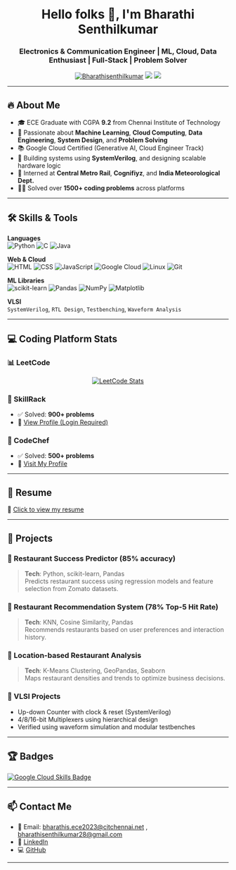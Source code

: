 <h1 align="center">Hello folks 👋, I'm Bharathi Senthilkumar</h1>
<h3 align="center">Electronics & Communication Engineer | ML, Cloud, Data Enthusiast | Full-Stack | Problem Solver</h3>

<p align="center">
  <a href="https://github.com/Bharathisenthilkumar"><img src="https://komarev.com/ghpvc/?username=Bharathisenthilkumar&label=Profile%20views&color=0e75b6&style=flat" alt="Bharathisenthilkumar" /></a>
  <a href="mailto:bharathis.ece2023@citchennai.net"><img src="https://img.shields.io/badge/Gmail-D14836?style=flat&logo=gmail&logoColor=white"/></a>
  <a href="https://www.linkedin.com/in/bharathisenthilkumar28/"><img src="https://img.shields.io/badge/LinkedIn-0A66C2?style=flat&logo=linkedin&logoColor=white" /></a>
</p>

---

## 🔥 About Me

- 🎓 ECE Graduate with CGPA **9.2** from Chennai Institute of Technology  
- 🧠 Passionate about **Machine Learning**, **Cloud Computing**, **Data Engineering**, **System Design**, and **Problem Solving**
- 📚 Google Cloud Certified (Generative AI, Cloud Engineer Track)
- 🧪 Building systems using **SystemVerilog**, and designing scalable hardware logic
- 💼 Interned at **Central Metro Rail**, **Cognifiyz**, and **India Meteorological Dept.**
- 🧑‍💻 Solved over **1500+ coding problems** across platforms

---

## 🛠️ Skills & Tools

**Languages**  
![Python](https://img.shields.io/badge/Python-3776AB?style=flat&logo=python&logoColor=white)
![C](https://img.shields.io/badge/C-00599C?style=flat&logo=c&logoColor=white)
![Java](https://img.shields.io/badge/Java-ED8B00?style=flat&logo=java&logoColor=white)

**Web & Cloud**  
![HTML](https://img.shields.io/badge/HTML5-E34F26?style=flat&logo=html5&logoColor=white)
![CSS](https://img.shields.io/badge/CSS3-1572B6?style=flat&logo=css3&logoColor=white)
![JavaScript](https://img.shields.io/badge/JavaScript-F7DF1E?style=flat&logo=javascript&logoColor=black)
![Google Cloud](https://img.shields.io/badge/Google%20Cloud-4285F4?style=flat&logo=google-cloud&logoColor=white)
![Linux](https://img.shields.io/badge/Linux-FCC624?style=flat&logo=linux&logoColor=black)
![Git](https://img.shields.io/badge/Git-F05032?style=flat&logo=git&logoColor=white)

**ML Libraries**  
![scikit-learn](https://img.shields.io/badge/scikit--learn-F7931E?style=flat&logo=scikit-learn&logoColor=white)
![Pandas](https://img.shields.io/badge/Pandas-150458?style=flat&logo=pandas&logoColor=white)
![NumPy](https://img.shields.io/badge/NumPy-013243?style=flat&logo=numpy&logoColor=white)
![Matplotlib](https://img.shields.io/badge/Matplotlib-11557C?style=flat&logo=matplotlib&logoColor=white)

**VLSI**  
`SystemVerilog`, `RTL Design`, `Testbenching`, `Waveform Analysis`

---

## 💻 Coding Platform Stats

### 📊 LeetCode
<p align="center">
  <a href="https://leetcode.com/u/bharathi_senthilkumar28/">
    <img src="https://leetcard.jacoblin.cool/bharathi_senthilkumar28?theme=dark&font=baloo&ext=heatmap" alt="LeetCode Stats" />
  </a>
</p>

### 🧠 SkillRack
- ✅ Solved: **900+ problems**
- 🔗 [View Profile (Login Required)](http://www.skillrack.com/profile/431024/ee9ce5acc4bbd02096dd68255cd0a008c76ae943)

### 🧮 CodeChef
<p align="center">
  <a href="https://www.codechef.com/users/bharathis28">
  </a>
</p>

- ✅ Solved: **500+ problems**
- 🔗 [Visit My Profile](https://www.codechef.com/users/bharathis28)

---

## 📄 Resume
📎 [Click to view my resume](https://github.com/Bharathisenthilkumar/Bharathisenthilkumar/blob/main/BharathiResume.pdf)

---

## 🚀 Projects

### 🔸 Restaurant Success Predictor (85% accuracy)
> **Tech**: Python, scikit-learn, Pandas  
> Predicts restaurant success using regression models and feature selection from Zomato datasets.

### 🔸 Restaurant Recommendation System (78% Top-5 Hit Rate)
> **Tech**: KNN, Cosine Similarity, Pandas  
> Recommends restaurants based on user preferences and interaction history.

### 🔸 Location-based Restaurant Analysis
> **Tech**: K-Means Clustering, GeoPandas, Seaborn  
> Maps restaurant densities and trends to optimize business decisions.

### 🔸 VLSI Projects
- Up-down Counter with clock & reset (SystemVerilog)
- 4/8/16-bit Multiplexers using hierarchical design
- Verified using waveform simulation and modular testbenches

---

## 🏆 Badges

[![Google Cloud Skills Badge](https://img.shields.io/badge/Google%20Cloud%20Badges-View-green?style=for-the-badge)](https://www.cloudskillsboost.google/public_profiles/...)

---

## 📫 Contact Me

- 📧 Email: bharathis.ece2023@citchennai.net  , bharathisenthilkumar28@gmail.com
- 💼 [LinkedIn](https://www.linkedin.com/in/bharathisenthilkumar28/)  
- 💻 [GitHub](https://github.com/Bharathisenthilkumar)

---


